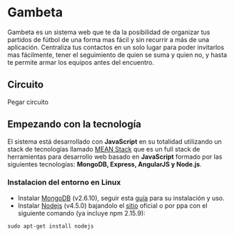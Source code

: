 # Gambeta

Gambeta es un sistema web que te da la posibilidad de organizar tus partidos de fútbol de una forma mas fácil y sin recurrir a más de una aplicación. Centraliza tus contactos en un solo lugar para poder invitarlos mas fácilmente, tener el seguimiento de quien se suma y quien no, y hasta te permite armar los equipos antes del encuentro.

## Circuito
Pegar circuito

## Empezando con la tecnología
El sistema está desarrollado con **JavaScript** en su totalidad utilizando un stack de tecnologías llamado [MEAN Stack](http://mean.io/#!/) que es un full stack de herramientas para desarrollo web basado en **JavaScript** formado por las siguientes tecnologías: **MongoDB, Express, AngularJS y Node.js**.

### Instalacion del entorno en Linux
- Instalar [MongoDB](https://www.mongodb.com/) (v2.6.10), seguir esta [guía](https://docs.mongodb.com/manual/tutorial/install-mongodb-on-ubuntu/) para su instalación y uso. 
- Instalar [Nodejs](https://nodejs.org/) (v4.5.0) bajandolo el [sitio](https://nodejs.org/en/download/) oficial o por ppa con el siguiente comando (ya incluye npm 2.15.9):
```
sudo apt-get install nodejs
```